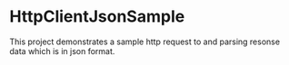 # HttpClientJsonSample
This project demonstrates a sample http request to and parsing 
resonse data which is in json format.